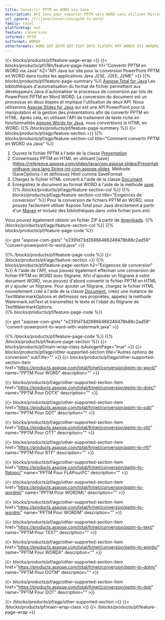 ```yaml
---
title: Convertir PPTM en WORD via Java
description: API Java pour exporter PPTM vers WORD sans utiliser Microsoft Word ou PowerPoint
url_ignore: /fr/java/conversion/pptm-to-word/
family: total
platformtag: net
feature: conversion
informat: PPTM
outformat: WORDX
otherformats: WORD DOT DOTM ODT TEXT DOTX FLATOPC RTF WORDX OTT WORDML WORDM
---
```

{{< blocks/products/pf/feature-page-wrap >}}
{{< blocks/products/pf/i18n/feature-page-header h1="Convertir PPTM en WORD via Java" h2="API Java sur site pour la conversion PowerPoint PPTM en WORD dans toutes les applications Java J2SE, J2EE, J2ME" >}}
{{% blocks/products/pf/feature-page-summary %}}
[Aspose.Total for Java](https://products.aspose.com/total/java/) Les bibliothèques d'automatisation du format de fichier permettent aux développeurs Java d'automatiser le processus de conversion par lots de PowerPoint PPTM en Word WORD. La conversion du document est un processus en deux étapes et implique l'utilisation de deux API. Nous utiliserons [Aspose.Slides for Java](https://products.aspose.com/slides/java/) qui est une API PowerPoint pour la manipulation et la gestion des présentations afin de convertir PPTM en HTML. Après cela, en utilisant l'API de traitement de texte riche en fonctionnalités [Aspose.Words for Java](https://products.aspose.com/words/java/), nous convertirons le HTML en WORD.
{{% /blocks/products/pf/feature-page-summary  %}}
{{< blocks/products/pf/agp/feature-section >}}
{{% blocks/products/pf/agp/feature-section-col title="Comment convertir PPTM en WORD via Java" %}}
1. Ouvrez le fichier PPTM à l'aide de la classe [Presentation](https://reference.aspose.com/slides/java/com.aspose.slides/Presentation)
2. Convertissez PPTM en HTML en utilisant [save](https://reference.aspose.com/slides/java/com.aspose.slides/Presentation#save-java.lang.String-int-com.aspose.slides. Méthode ISaveOptions-) et définissez Html comme SaveFormat
3. Chargez le fichier HTML converti à l'aide de la classe [Document](https://reference.aspose.com/words/java/com.aspose.words/Document)
4. Enregistrez le document au format WORD à l'aide de la méthode [save](https://reference.aspose.com/words/java/com.aspose.words/Document#save(java.lang.String,int))
{{% /blocks/products/pf/agp/feature-section-col %}}
{{% blocks/products/pf/agp/feature-section-col title="Exigences de conversion" %}}
Pour la conversion de fichiers PPTM en WORD, vous pouvez facilement utiliser Aspose.Total pour Java directement à partir d'un [Maven](https://repository.aspose.com/webapp/#/artifacts/browse/tree/General/repo/com/aspose/aspose-total) et incluez des bibliothèques dans votre fichier pom.xml.

Vous pouvez également obtenir un fichier ZIP à partir de [downloads](https://releases.aspose.com/total/java).
{{% /blocks/products/pf/agp/feature-section-col %}}
{{% blocks/products/pf/feature-page-code %}}

{{< gist "aspose-com-gists" "e2391d73d26866486249478b88c2ad59" "convert-powerpoint-to-word.java" >}}


{{% /blocks/products/pf/feature-page-code %}}
{{< /blocks/products/pf/agp/feature-section >}}
{{% blocks/products/pf/feature-page-section  h2="Exigences de conversion" %}}
À l'aide de l'API, vous pouvez également effectuer une conversion de fichier PPTM en WORD avec filigrane. Afin d'ajouter un filigrane à votre document WORD, vous pouvez d'abord convertir le fichier PPTM en HTML et y ajouter un filigrane. Pour ajouter un filigrane, chargez le fichier HTML nouvellement créé à l'aide de la classe [Document](https://reference.aspose.com/words/java/com.aspose.words/Document), créez une instance de TextWatermarkOptions et définissez ses propriétés, appelez la méthode Watermark.setText et transmettez le texte et l'objet du filigrane de TextWatermarkOptions.  
{{% blocks/products/pf/feature-page-code %}}

{{< gist "aspose-com-gists" "e2391d73d26866486249478b88c2ad59" "convert-powerpoint-to-word-with-watermark.java" >}}

{{% /blocks/products/pf/feature-page-code  %}}
{{% /blocks/products/pf/feature-page-section %}}
{{< blocks/products/pf/main-wrap-class isAutogenPage="true" >}}
{{< blocks/products/pf/agp/other-supported-section title="Autres options de conversion" subTitle="" >}}
{{< blocks/products/pf/agp/other-supported-section-item href="https://products.aspose.com/total/fr/net/conversion/pptm-to-word/" name="PPTM Pour WORD" description="" >}}

{{< blocks/products/pf/agp/other-supported-section-item href="https://products.aspose.com/total/fr/net/conversion/pptm-to-dotx/" name="PPTM Pour DOTX" description="" >}}

{{< blocks/products/pf/agp/other-supported-section-item href="https://products.aspose.com/total/fr/net/conversion/pptm-to-odt/" name="PPTM Pour ODT" description="" >}}

{{< blocks/products/pf/agp/other-supported-section-item href="https://products.aspose.com/total/fr/net/conversion/pptm-to-ott/" name="PPTM Pour OTT" description="" >}}

{{< blocks/products/pf/agp/other-supported-section-item href="https://products.aspose.com/total/fr/net/conversion/pptm-to-rtf/" name="PPTM Pour RTF" description="" >}}

{{< blocks/products/pf/agp/other-supported-section-item href="https://products.aspose.com/total/fr/net/conversion/pptm-to-flatopc/" name="PPTM Pour FLAPourPC" description="" >}}

{{< blocks/products/pf/agp/other-supported-section-item href="https://products.aspose.com/total/fr/net/conversion/pptm-to-wordml/" name="PPTM Pour WORDML" description="" >}}

{{< blocks/products/pf/agp/other-supported-section-item href="https://products.aspose.com/total/fr/net/conversion/pptm-to-wordm/" name="PPTM Pour WORDM" description="" >}}

{{< blocks/products/pf/agp/other-supported-section-item href="https://products.aspose.com/total/fr/net/conversion/pptm-to-text/" name="PPTM Pour TEXT" description="" >}}

{{< blocks/products/pf/agp/other-supported-section-item href="https://products.aspose.com/total/fr/net/conversion/pptm-to-wordx/" name="PPTM Pour WORDX" description="" >}}

{{< blocks/products/pf/agp/other-supported-section-item href="https://products.aspose.com/total/fr/net/conversion/pptm-to-dotm/" name="PPTM Pour DOTM" description="" >}}

{{< blocks/products/pf/agp/other-supported-section-item href="https://products.aspose.com/total/fr/net/conversion/pptm-to-dot/" name="PPTM Pour DOT" description="" >}}


{{< /blocks/products/pf/agp/other-supported-section >}}
{{< /blocks/products/pf/main-wrap-class >}}
{{< /blocks/products/pf/feature-page-wrap >}}
